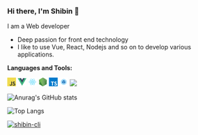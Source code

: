 ### Hi there, I'm Shibin 👋

I am a Web developer
* Deep passion for front end technology
* I like to use Vue, React, Nodejs and so on to develop various applications.

**Languages and Tools:**  

<code><img height="20" src="https://raw.githubusercontent.com/github/explore/80688e429a7d4ef2fca1e82350fe8e3517d3494d/topics/javascript/javascript.png"></code>
<code><img height="20" src="https://raw.githubusercontent.com/github/explore/80688e429a7d4ef2fca1e82350fe8e3517d3494d/topics/vue/vue.png"></code>
<code><img height="20" src="https://raw.githubusercontent.com/github/explore/80688e429a7d4ef2fca1e82350fe8e3517d3494d/topics/react/react.png"></code>
<code><img height="20" src="https://raw.githubusercontent.com/github/explore/80688e429a7d4ef2fca1e82350fe8e3517d3494d/topics/nodejs/nodejs.png"></code>
<code><img height="20" src="https://raw.githubusercontent.com/github/explore/80688e429a7d4ef2fca1e82350fe8e3517d3494d/topics/typescript/typescript.png"></code>
<code><img height="20" src="https://raw.githubusercontent.com/github/explore/80688e429a7d4ef2fca1e82350fe8e3517d3494d/topics/webpack/webpack.png"></code>
<code><img height="20" src="https://camo.githubusercontent.com/50e43473527a57747fb7cd9b0061355205ac9a2763207a78d9812ceef1da52c0/68747470733a2f2f726f6c6c75706a732e6f72672f6c6f676f2e737667"></code>

![Anurag's GitHub stats](https://github-readme-stats-shibin.vercel.app/api?username=shibin-cli&show_icons=true&theme=vue)

![Top Langs](https://github-readme-stats-shibin.vercel.app/api/top-langs/?username=shibin-cli&&hide=ejs&theme=flag-india)

[![shibin-cli](https://github-readme-stats-shibin.vercel.app/api/pin/?username=shibin-cli&repo=shibin-cli&theme=vue)](https://shibin-cli.github.io/shibin-cli)